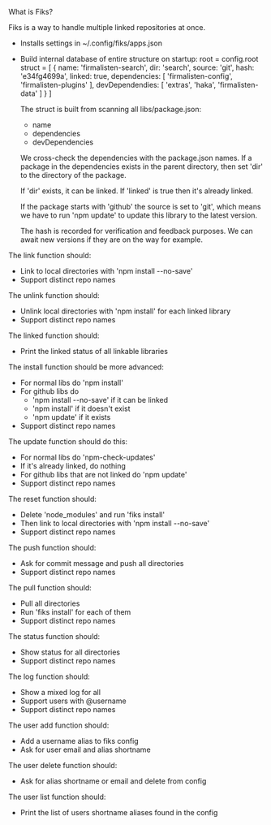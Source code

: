 What is Fiks?

Fiks is a way to handle multiple linked repositories at once.

- Installs settings in ~/.config/fiks/apps.json
- Build internal database of entire structure on startup:
  root = config.root
  struct = [
    {
      name: 'firmalisten-search',
      dir: 'search',
      source: 'git',
      hash: 'e34fg4699a',
      linked: true,
      dependencies: [
        'firmalisten-config',
        'firmalisten-plugins'
      ],
      devDependendies: [
        'extras',
        'haka',
        'firmalisten-data'
      ]
    }
  ]

  The struct is built from scanning all libs/package.json:
    - name
    - dependencies
    - devDependencies

  We cross-check the dependencies with the package.json names. If a package in the dependencies exists in the parent directory, then set 'dir' to the directory of the package.

  If 'dir' exists, it can be linked. If 'linked' is true then it's already linked.

  If the package starts with 'github' the source is set to 'git', which means we have to run 'npm update' to update this library to the latest version.

  The hash is recorded for verification and feedback purposes. We can await new versions if they are on the way for example.

The link function should:
  - Link to local directories with 'npm install --no-save'
  - Support distinct repo names

The unlink function should:
  - Unlink local directories with 'npm install' for each linked library
  - Support distinct repo names

The linked function should:
  - Print the linked status of all linkable libraries

The install function should be more advanced:
  - For normal libs do 'npm install'
  - For github libs do
    - 'npm install --no-save' if it can be linked
    - 'npm install' if it doesn't exist
    - 'npm update' if it exists
  - Support distinct repo names

The update function should do this:
  - For normal libs do 'npm-check-updates'
  - If it's already linked, do nothing
  - For github libs that are not linked do 'npm update'
  - Support distinct repo names

The reset function should:
  - Delete 'node_modules' and run 'fiks install'
  - Then link to local directories with 'npm install --no-save'
  - Support distinct repo names

The push function should:
  - Ask for commit message and push all directories
  - Support distinct repo names

The pull function should:
  - Pull all directories
  - Run 'fiks install' for each of them
  - Support distinct repo names

The status function should:
  - Show status for all directories
  - Support distinct repo names

The log function should:
  - Show a mixed log for all
  - Support users with @username
  - Support distinct repo names

The user add function should:
  - Add a username alias to fiks config
  - Ask for user email and alias shortname

The user delete function should:
  - Ask for alias shortname or email and delete from config

The user list function should:
  - Print the list of users shortname aliases found in the config
